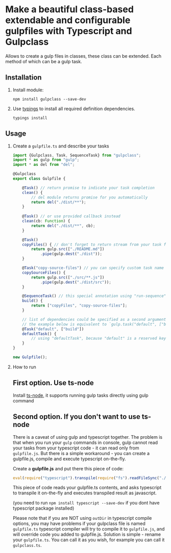 # Make a beautiful class-based extendable and configurable gulpfiles with Typescript and Gulpclass

Allows to create a gulp files in classes, these class can be extended. Each method of which can be a gulp task.

## Installation

1. Install module:

    `npm install gulpclass --save-dev`

2. Use [typings](https://github.com/typings/typings) to install all required definition dependencies.

    `typings install`

## Usage

1. Create a `gulpfile.ts` and describe your tasks
    
    ```typescript
    import {Gulpclass, Task, SequenceTask} from "gulpclass";
    import * as gulp from "gulp";
    import * as del from "del";

    @Gulpclass
    export class Gulpfile {
    
        @Task() // return promise to indicate your task completion
        clean() {
            // del module returns promise for you automatically
            return del("./dist/**");
        }
        
        @Task() // or use provided callback instead
        clean(cb: Function) {
            return del("./dist/**", cb);
        }
    
        @Task()
        copyFiles() { // don't forget to return stream from your task function
            return gulp.src(["./README.md"])
                .pipe(gulp.dest("./dist"));
        }
    
        @Task("copy-source-files") // you can specify custom task name if you need
        copySourceFiles() {
            return gulp.src(["./src/**.js"])
                .pipe(gulp.dest("./dist/src"));
        }
    
        @SequenceTask() // this special annotation using "run-sequence" module to run returned tasks in sequence
        build() {
            return ["copyFiles", "copy-source-files"];
        }
    
        // list of dependencies could be specified as a second argument to trigger other tasks
        // the example below is equivalent to `gulp.task("default", ["build"]);`
        @Task("default", ["build"])
        defaultTask() {
            // using "defaultTask", because "default" is a reserved keyword in ES2015
        }
    }

    new Gulpfile();
    ```
    
2. How to run

    ## First option. Use ts-node
    
    Install [ts-node](https://github.com/TypeStrong/ts-node), it supports running gulp tasks directly using gulp command
    
    
    ## Second option. If you don't want to use ts-node

    There is a caveat of using gulp and typescript together. The problem is that when you run your `gulp` commands 
    in console, gulp cannot read your tasks from your typescript code - it can read only from `gulpfile.js`. 
    But there is a simple workaround - you can create a gulpfile.js, compile and execute typescript on-the-fly.
    
    Create a **gulpfile.js** and put there this piece of code:
    ```javascript
    eval(require("typescript").transpile(require("fs").readFileSync("./gulpfile.ts").toString()));
    ```
    This piece of code reads your gulpfile.ts contents, and asks typescript to transpile it on-the-fly and executes transpiled result as javascript.

    (you need to run `npm install typescript --save-dev` if you dont have typescript package installed)

    Please note that if you are NOT using `outDir` in typescript compile options, you may have problems if your 
    gulpclass file is named `gulpfile.ts` typescript compiler will try to compile it to `gulpfile.js`, and will override
    code you added to gulpfile.js. Solution is simple - rename your `gulpfile.ts`. You can call it as you wish, 
    for example you can call it `gulpclass.ts`. 
